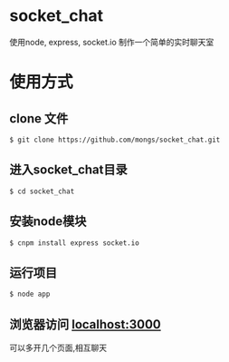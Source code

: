 # socket_chat
使用node, express, socket.io
制作一个简单的实时聊天室

# 使用方式

## clone 文件
```
$ git clone https://github.com/mongs/socket_chat.git
```

## 进入socket_chat目录
```
$ cd socket_chat
```

## 安装node模块
```
$ cnpm install express socket.io
```

## 运行项目
```
$ node app
```

## 浏览器访问  [localhost:3000](localhost:3000)
可以多开几个页面,相互聊天



